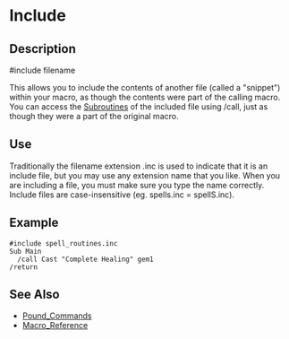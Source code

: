 # Include

## Description

\#include filename

This allows you to include the contents of another file \(called a "snippet"\) within your macro, as though the contents were part of the calling macro. You can access the [Subroutines](../../documentation/subroutines.md) of the included file using /call, just as though they were a part of the original macro.

## Use

Traditionally the filename extension .inc is used to indicate that it is an include file, but you may use any extension name that you like. When you are including a file, you must make sure you type the name correctly. Include files are case-insensitive \(eg. spells.inc = spellS.inc\).

## Example

```text
#include spell_routines.inc
Sub Main
  /call Cast "Complete Healing" gem1
/return
```

## See Also

* [Pound\_Commands](pound-commands/)
* [Macro\_Reference](../../documentation/macro-reference.md)

